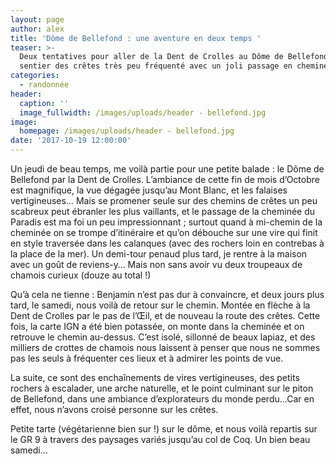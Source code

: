 ```yaml
---
layout: page
author: alex
title: 'Dôme de Bellefond : une aventure en deux temps '
teaser: >-
  Deux tentatives pour aller de la Dent de Crolles au Dôme de Bellefond. Un joli
  sentier des crêtes très peu fréquenté avec un joli passage en cheminée. 
categories:
  - randonnée
header:
  caption: ''
  image_fullwidth: /images/uploads/header - bellefond.jpg
image:
  homepage: /images/uploads/header - bellefond.jpg
date: '2017-10-19 12:00:00'
---
```

Un jeudi de beau temps, me voilà partie pour une petite balade : le Dôme de Bellefond par la Dent de Crolles. L’ambiance de cette fin de mois d’Octobre est magnifique, la vue dégagée jusqu’au Mont Blanc, et les falaises vertigineuses… Mais se promener seule sur des chemins de crêtes un peu scabreux peut ébranler les plus vaillants, et le passage de la cheminée du Paradis est ma foi un peu impressionnant ; surtout quand à mi-chemin de la cheminée on se trompe d’itinéraire et qu’on débouche sur une vire qui finit en style traversée dans les calanques (avec des rochers loin en contrebas à la place de la mer). Un demi-tour penaud plus tard, je rentre à la maison avec un goût de reviens-y… Mais non sans avoir vu deux troupeaux de chamois curieux (douze au total !)

Qu’à cela ne tienne : Benjamin n’est pas dur à convaincre, et deux jours plus tard, le samedi, nous voilà de retour sur le chemin. Montée en flèche à la Dent de Crolles par le pas de l’Œil, et de nouveau la route des crêtes. Cette fois, la carte IGN a été bien potassée, on monte dans la cheminée et on retrouve le chemin au-dessus. C’est isolé, sillonné de beaux lapiaz, et des milliers de crottes de chamois nous laissent à penser que nous ne sommes pas les seuls à fréquenter ces lieux et à admirer les points de vue.

La suite, ce sont des enchaînements de vires vertigineuses, des petits rochers à escalader, une arche naturelle, et le point culminant sur le piton de Bellefond, dans une ambiance d’explorateurs du monde perdu…Car en effet, nous n’avons croisé personne sur les crêtes.

Petite tarte (végétarienne bien sur !) sur le dôme, et nous voilà repartis sur le GR 9 à travers des paysages variés jusqu’au col de Coq. Un bien beau samedi…
